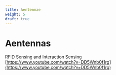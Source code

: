 ```yaml
---
title: Aentennae
weight: 5
draft: true
---
```


# Aentennas

RFID Sensing and Interaction Sensing  
[https://www.youtube.com/watch?v=DD5Wnb0f1rg](https://www.youtube.com/watch?v=DD5Wnb0f1rg)

